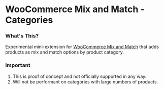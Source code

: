 # WooCommerce Mix and Match - Categories

### What's This?

Experimental mini-extension for [WooCommerce Mix and Match](https://woocommerce.com/products/woocommerce-mix-and-match-products//) that adds products as mix and match options by product category.

### Important

1. This is proof of concept and not officially supported in any way.
2. Will not be performant on categories with large numbers of products.

